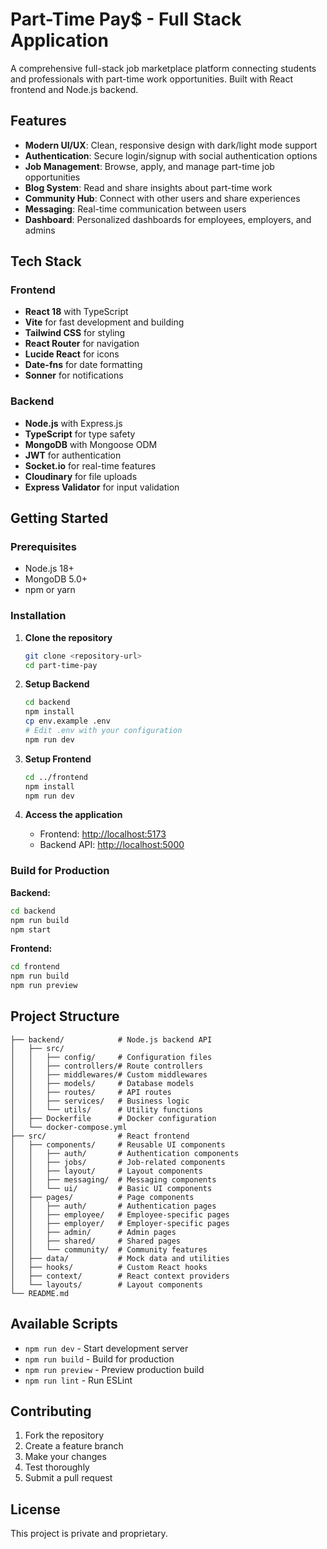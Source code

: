 # Part-Time Pay$ - Full Stack Application

A comprehensive full-stack job marketplace platform connecting students and professionals with part-time work opportunities. Built with React frontend and Node.js backend.

## Features

- **Modern UI/UX**: Clean, responsive design with dark/light mode support
- **Authentication**: Secure login/signup with social authentication options
- **Job Management**: Browse, apply, and manage part-time job opportunities
- **Blog System**: Read and share insights about part-time work
- **Community Hub**: Connect with other users and share experiences
- **Messaging**: Real-time communication between users
- **Dashboard**: Personalized dashboards for employees, employers, and admins

## Tech Stack

### Frontend
- **React 18** with TypeScript
- **Vite** for fast development and building
- **Tailwind CSS** for styling
- **React Router** for navigation
- **Lucide React** for icons
- **Date-fns** for date formatting
- **Sonner** for notifications

### Backend
- **Node.js** with Express.js
- **TypeScript** for type safety
- **MongoDB** with Mongoose ODM
- **JWT** for authentication
- **Socket.io** for real-time features
- **Cloudinary** for file uploads
- **Express Validator** for input validation

## Getting Started

### Prerequisites

- Node.js 18+ 
- MongoDB 5.0+
- npm or yarn

### Installation

1. **Clone the repository**
   ```bash
   git clone <repository-url>
   cd part-time-pay
   ```

2. **Setup Backend**
   ```bash
   cd backend
   npm install
   cp env.example .env
   # Edit .env with your configuration
   npm run dev
   ```

3. **Setup Frontend**
   ```bash
   cd ../frontend
   npm install
   npm run dev
   ```

4. **Access the application**
   - Frontend: [http://localhost:5173](http://localhost:5173)
   - Backend API: [http://localhost:5000](http://localhost:5000)

### Build for Production

**Backend:**
```bash
cd backend
npm run build
npm start
```

**Frontend:**
```bash
cd frontend
npm run build
npm run preview
```

## Project Structure

```
├── backend/            # Node.js backend API
│   ├── src/
│   │   ├── config/     # Configuration files
│   │   ├── controllers/# Route controllers
│   │   ├── middlewares/# Custom middlewares
│   │   ├── models/     # Database models
│   │   ├── routes/     # API routes
│   │   ├── services/   # Business logic
│   │   └── utils/      # Utility functions
│   ├── Dockerfile      # Docker configuration
│   └── docker-compose.yml
├── src/                # React frontend
│   ├── components/     # Reusable UI components
│   │   ├── auth/       # Authentication components
│   │   ├── jobs/       # Job-related components
│   │   ├── layout/     # Layout components
│   │   ├── messaging/  # Messaging components
│   │   └── ui/         # Basic UI components
│   ├── pages/          # Page components
│   │   ├── auth/       # Authentication pages
│   │   ├── employee/   # Employee-specific pages
│   │   ├── employer/   # Employer-specific pages
│   │   ├── admin/      # Admin pages
│   │   ├── shared/     # Shared pages
│   │   └── community/  # Community features
│   ├── data/           # Mock data and utilities
│   ├── hooks/          # Custom React hooks
│   ├── context/        # React context providers
│   └── layouts/        # Layout components
└── README.md
```

## Available Scripts

- `npm run dev` - Start development server
- `npm run build` - Build for production
- `npm run preview` - Preview production build
- `npm run lint` - Run ESLint

## Contributing

1. Fork the repository
2. Create a feature branch
3. Make your changes
4. Test thoroughly
5. Submit a pull request

## License

This project is private and proprietary.